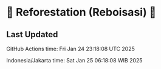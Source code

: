 
# 🌳 Reforestation (Reboisasi) 🌲

## Last Updated

GitHub Actions time: Fri Jan 24 23:18:08 UTC 2025

Indonesia/Jakarta time: Sat Jan 25 06:18:08 WIB 2025
